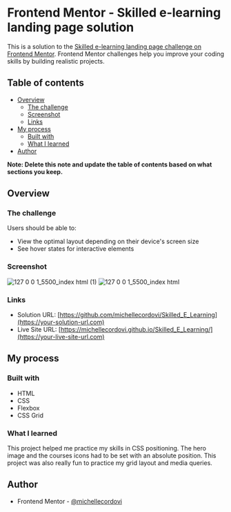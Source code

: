 # Frontend Mentor - Skilled e-learning landing page solution

This is a solution to the [Skilled e-learning landing page challenge on Frontend Mentor](https://www.frontendmentor.io/challenges/skilled-elearning-landing-page-S1ObDrZ8q). Frontend Mentor challenges help you improve your coding skills by building realistic projects.

## Table of contents

- [Overview](#overview)
  - [The challenge](#the-challenge)
  - [Screenshot](#screenshot)
  - [Links](#links)
- [My process](#my-process)
  - [Built with](#built-with)
  - [What I learned](#what-i-learned)
- [Author](#author)

**Note: Delete this note and update the table of contents based on what sections you keep.**

## Overview

### The challenge

Users should be able to:

- View the optimal layout depending on their device's screen size
- See hover states for interactive elements

### Screenshot
![127 0 0 1_5500_index html (1)](https://github.com/michellecordovi/Skilled_E_Learning/assets/165519977/ccbbb0c7-d03a-4526-b4cc-0e2fec645470)
![127 0 0 1_5500_index html](https://github.com/michellecordovi/Skilled_E_Learning/assets/165519977/64dfe322-92e7-4894-a984-6b3c529a68f1)


### Links

- Solution URL: [https://github.com/michellecordovi/Skilled_E_Learning](https://your-solution-url.com)
- Live Site URL: [https://michellecordovi.github.io/Skilled_E_Learning/](https://your-live-site-url.com)

## My process

### Built with

- HTML
- CSS 
- Flexbox
- CSS Grid


### What I learned

This project helped me practice my skills in CSS positioning. The hero image and the courses icons had to be set with an absolute position. This project was also really fun to practice my grid layout and media queries.


## Author

- Frontend Mentor - [@michellecordovi](https://www.frontendmentor.io/profile/michellecordovi)
